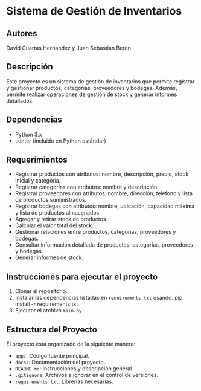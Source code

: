 # Sistema de Gestión de Inventarios

## Autores
David Cuartas Hernandez y Juan Sebastian Beron

## Descripción
Este proyecto es un sistema de gestión de inventarios que permite registrar y gestionar productos, categorías, proveedores y bodegas. Además, permite realizar operaciones de gestión de stock y generar informes detallados.

## Dependencias

- Python 3.x
- tkinter (incluido en Python estándar)

## Requerimientos
- Registrar productos con atributos: nombre, descripción, precio, stock inicial y categoría.
- Registrar categorías con atributos: nombre y descripción.
- Registrar proveedores con atributos: nombre, dirección, teléfono y lista de productos suministrados.
- Registrar bodegas con atributos: nombre, ubicación, capacidad máxima y lista de productos almacenados.
- Agregar y retirar stock de productos.
- Calcular el valor total del stock.
- Gestionar relaciones entre productos, categorías, proveedores y bodegas.
- Consultar información detallada de productos, categorías, proveedores y bodegas.
- Generar informes de stock.

## Instrucciones para ejecutar el proyecto

1. Clonar el repositorio.
2. Instalar las dependencias listadas en `requirements.txt` usando: pip install -r requirements.txt
3. Ejecutar el archivo `main.py`

## Estructura del Proyecto
El proyecto está organizado de la siguiente manera:
- `app/`: Código fuente principal.
- `docs/`: Documentación del proyecto.
- `README.md`: Instrucciones y descripción general.
- `.gitignore`: Archivos a ignorar en el control de versiones.
- `requirements.txt`: Librerías necesarias.
